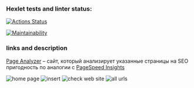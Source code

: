 ### Hexlet tests and linter status:
[![Actions Status](https://github.com/NickShelud/php-project-9/workflows/hexlet-check/badge.svg)](https://github.com/NickShelud/php-project-9/actions)

[![Maintainability](https://api.codeclimate.com/v1/badges/a28d8a21a3e80ee5e72b/maintainability)](https://codeclimate.com/github/NickShelud/php-project-9/maintainability)

### links and description
[Page Analyzer](https://php-project-9-production-3927.up.railway.app/) – сайт, который анализирует указанные страницы на SEO пригодность по аналогии с [PageSpeed Insights](https://pagespeed.web.dev/)

![home page](https://disk.yandex.ru/client/disk?idApp=client&dialog=slider&idDialog=%2Fdisk%2FhomePage.png)
![insert](https://disk.yandex.ru/client/disk?idApp=client&dialog=slider&idDialog=%2Fdisk%2Finsert.png)
![check web site](https://disk.yandex.ru/client/disk?idApp=client&dialog=slider&idDialog=%2Fdisk%2Fcheck.png)
![all urls](https://disk.yandex.ru/client/disk?idApp=client&dialog=slider&idDialog=%2Fdisk%2Furls.png)